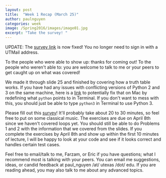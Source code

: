 ```yaml
---
layout: post
title:  "Week 1 Recap (March 25)"
author: paulnguyen
categories: week
image: /Spring2016/images/image01.jpg
excerpt: "Take the survey! "
---
```


UPDATE: The [survey link][survey] is now fixed! You no longer need to sign in with a UTMail address.

To the people who were able to show up: thanks for coming out! To the people who weren't able to: you are welcome to talk to me or your peers to get caught up on what was covered!

We made it through slide 25 and finished by covering how a truth table works. If you have had any issues with conflicting versions of Python 2 and 3 on the same machine, here is a [link][stackoverflow] to potentially fix that on Mac by redefining what `python` points to in Terminal. If you don't want to mess with this, you should just be able to type `python3` in Terminal to use Python 3.

Please fill out this [survey][survey]! It'll probably take about 20 to 30 minutes, so feel free to put on some classical music. The exercises are due on April 8th since we haven't covered loops yet. You should still be able to do Problems 1 and 2 with the information that we covered from the slides. If you complete the exercises by April 8th and show up within the first 10 minutes of lecture, I will be happy to look at your code and see if it looks correct and handles certain test cases.

Feel free to email/talk to me, Farzam, or Eric if you have questions; what I recommend most is talking with your peers. You can email me suggestions, ideas, or candid feedback at paul_nguyen /at/ utexas /dot/ edu. If you are reading ahead, you may also talk to me about any advanced topics.

[survey]: http://goo.gl/forms/ANegXfQ9PD
[ex01]: /Spring2016/files/exercises/exercises01.pdf
[stackoverflow]: http://stackoverflow.com/questions/18425379/how-to-set-pythons-default-version-to-3-3-in-mac